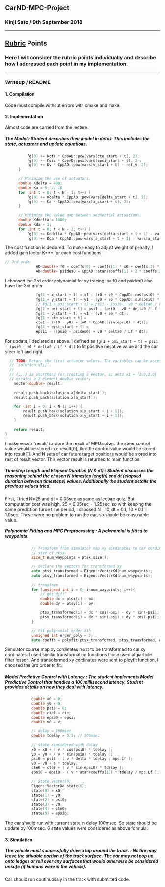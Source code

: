 ## CarND-MPC-Project
### Kinji Sato  / 9th September 2018

---

[//]: # (Image References)
[image1]: ./examples/car_not_car.png
[video1]: ./project_video.mp4

## [Rubric](https://review.udacity.com/#!/rubrics/896/view) Points
### Here I will consider the rubric points individually and describe how I addressed each point in my implementation.  

---
### Writeup / README

#### 1. Compilation

Code must compile without errors with cmake and make.

#### 2. Implementation

Almost code are carried from the lecture.

##### The Model : Student describes their model in detail. This includes the state, actuators and update equations.

```C++
          fg[0] += Kcte * CppAD::pow(vars[cte_start + t], 2);
          fg[0] += Kpsi * CppAD::pow(vars[epsi_start + t], 2);
          fg[0] += Kv * CppAD::pow(vars[v_start + t] - ref_v, 2);
      }

      // Minimize the use of actuators.
      double Kdelta = 400;
      double Ka = 5; // 10
      for (int t = 0; t < N - 1; t++) {
          fg[0] += Kdelta * CppAD::pow(vars[delta_start + t], 2);
          fg[0] += Ka * CppAD::pow(vars[a_start + t], 2);
      }
      
      // Minimize the value gap between sequential actuations.
      double Kddelta = 1000;
      double Kda = 1;
      for (int t = 0; t < N - 2; t++) {
          fg[0] += Kddelta * CppAD::pow(vars[delta_start + t + 1] - vars[delta_start + t], 2);
          fg[0] += Kda * CppAD::pow(vars[a_start + t + 1] - vars[a_start + t], 2);
```

The cost function is declared. To make easy to adjust weight of penalty, I added gain factor K*** for each cost functions.

```C++
// 3rd order
              AD<double> f0 = coeffs[0] + coeffs[1] * x0 + coeffs[2] * CppAD::pow(x0, 2) + coeffs[3] * CppAD::pow(x0, 3);
              AD<double> psides0 = CppAD::atan(coeffs[1] + 2 * coeffs[2] * x0 + 3 * coeffs[3] * CppAD::pow(x0, 2));
```

I choosed the 3rd order polynomial for xy tracing, so f0 and psides0 also have the 3rd order.

```C++
              fg[1 + x_start + t] = x1 - (x0 + v0 * CppAD::cos(psi0) * dt);
              fg[1 + y_start + t] = y1 - (y0 + v0 * CppAD::sin(psi0) * dt);
              // fg[1 + psi_start + t] = psi1 - (psi0 + v0 * delta0 / Lf * dt);
              fg[1 + psi_start + t] = psi1 - (psi0 - v0 * delta0 / Lf * dt);
              fg[1 + v_start + t] = v1 - (v0 + a0 * dt);
              fg[1 + cte_start + t] =
              cte1 - ((f0 - y0) + (v0 * CppAD::sin(epsi0) * dt));
              fg[1 + epsi_start + t] =
              epsi1 - ((psi0 - psides0) + v0 * delta0 / Lf * dt);
```

For update, I declared as above. I defined as ``` fg[1 + psi_start + t] = psi1 - (psi0 - v0 * delta0 / Lf * dt) ``` to fit positive negative value and the car steer left and right.

```C++
  // TODO: Return the first actuator values. The variables can be accessed with
  // `solution.x[i]`.
  //
  // {...} is shorthand for creating a vector, so auto x1 = {1.0,2.0}
  // creates a 2 element double vector.
    vector<double> result;
    
    result.push_back(solution.x[delta_start]);
    result.push_back(solution.x[a_start]);
    
    for (int i = 0; i < N-1; i++) {
        result.push_back(solution.x[x_start + i + 1]);
        result.push_back(solution.x[y_start + i + 1]);
    }
    
    return result;
}
```

I make vecotr 'result' to store the result of MPU.solver. the steer control value would be stored into result[0], throttle control value would be stored into result[1]. And N sets of car future target positions would be stored into rest of result vector. This vector result is returned to main function.

##### Timestep Length and Elapsed Duration (N & dt) : Student discusses the reasoning behind the chosen N (timestep length) and dt (elapsed duration between timesteps) values. Additionally the student details the previous values tried.

First, I tried N=25 and dt = 0.05sec as same as lecture quiz. But computation cost was high. 25 * 0.05sec = 1.25sec, so with keeping the same prediction furue time period, I choosed N =10, dt = 0.1, 10 * 0.1 = 1.0sec. These were no problem to run the car, so should be reasonable value.


##### Polynomial Fitting and MPC Preprocessing : A polynomial is fitted to waypoints.

```C++
            // Transform from simulator map xy cordinates to car cordinates
            // size of ptsx
            size_t num_waypoints = ptsx.size();
            
            // declare the vectors for transformed xy
            auto ptsx_transformed = Eigen::VectorXd(num_waypoints);
            auto ptsy_transformed = Eigen::VectorXd(num_waypoints);
            
            // transform
            for (unsigned int i = 0; i<num_waypoints; i++){
                // get diff
                double dx = ptsx[i] - px;
                double dy = ptsy[i] - py;
                
                ptsx_transformed(i) = dx * cos(-psi) - dy * sin(-psi);
                ptsy_transformed(i) = dx * sin(-psi) + dy * cos(-psi);
            }
            
            // Fit polynomial order Xth
            unsigned int order_poly = 3;
            auto coeffs = polyfit(ptsx_transformed, ptsy_transformed, order_poly);
```

Simulator course map xy cordinates must to be transformed to car xy cordinates. I used similar transformation functions those used at particle filter lesson. And transoformed xy cordinates were sent to ployfit function, I choosed the 3rd order to fit.

##### Model Predictive Control with Latency : The student implements Model Predictive Control that handles a 100 millisecond latency. Student provides details on how they deal with latency.

```C++
            double x0 = 0;
            double y0 = 0;
            double psi0 = 0;
            double cte0 = cte;
            double epsi0 = epsi;
            double v0 = v;
            
            // delay = 100msec
            double tdelay = 0.1; // 100msec
            
            // state considered with delay
            x0 = x0 + ( v * cos(psi0) * tdelay );
            y0 = y0 + ( v * sin(psi0) * tdelay );
            psi0 = psi0 - ( v * delta * tdelay / mpc.Lf );
            v0 = v0 + a * tdelay;
            cte0 = cte0 + ( v * sin(epsi0) * tdelay );
            epsi0 = epsi0 - ( v * atan(coeffs[1]) * tdelay / mpc.Lf );

            // State vector(6)
            Eigen::VectorXd state(6);
            state(0) = x0;
            state(1) = y0;
            state(2) = psi0;
            state(3) = v0;
            state(4) = cte0;
            state(5) = epsi0;
```

The car should run with current state in delay 100msec. So state should be update by 100msec. 6 state values were considered as above formula.

#### 3. Simulation

##### The vehicle must successfully drive a lap around the track. : No tire may leave the drivable portion of the track surface. The car may not pop up onto ledges or roll over any surfaces that would otherwise be considered unsafe (if humans were in the vehicle).

Car should run coutinuously in the track with submitted code.

